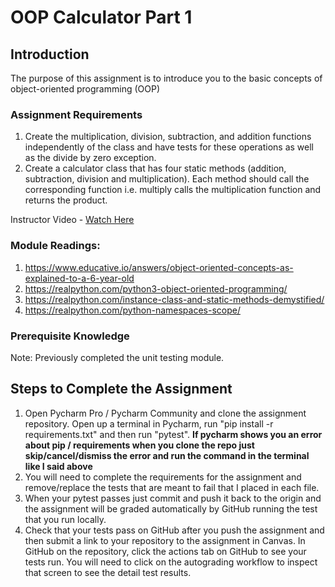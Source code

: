 # OOP Calculator Part 1

## Introduction

The purpose of this assignment is to introduce you to the basic concepts of object-oriented programming (OOP)

### Assignment Requirements

1. Create the multiplication, division, subtraction, and addition functions independently of the class and have tests
   for these operations as well as the divide by zero exception.
2. Create a calculator class that has four static methods (addition, subtraction, division and multiplication). Each
   method should call the corresponding function i.e. multiply calls the multiplication function and returns the
   product.


Instructor Video - [Watch Here]()

### Module Readings:

1. https://www.educative.io/answers/object-oriented-concepts-as-explained-to-a-6-year-old
2. https://realpython.com/python3-object-oriented-programming/
3. https://realpython.com/instance-class-and-static-methods-demystified/
4. https://realpython.com/python-namespaces-scope/

### Prerequisite Knowledge

Note: Previously completed the unit testing module.

## Steps to Complete the Assignment

1. Open Pycharm Pro / Pycharm Community and clone the assignment repository. Open up a terminal in Pycharm, run "pip
   install -r requirements.txt" and then run "pytest".  **If pycharm shows you an error about pip / requirements when 
   you clone the repo just skip/cancel/dismiss the error and run the command in the terminal like I said above**
2. You will need to complete the requirements for the assignment and remove/replace the tests that are meant to fail
   that I placed in each file.
3. When your pytest passes just commit and push it back to the origin and the assignment will be graded automatically by
   GitHub running the test that you run locally.
4. Check that your tests pass on GitHub after you push the assignment and then submit a link to your repository to the
   assignment in Canvas. In GitHub on the repository, click the actions tab on GitHub to see your tests run. You will 
   need to click on the autograding workflow to inspect that screen to see the detail test results.


